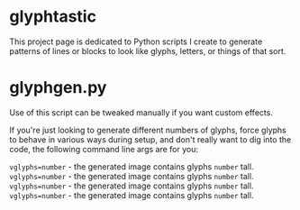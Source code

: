 # glyphtastic

This project page is dedicated to Python scripts I create to generate patterns of lines or blocks to look like glyphs, letters, or things of that sort.


# glyphgen.py

Use of this script can be tweaked manually if you want custom effects. 

If you're just looking to generate different numbers of glyphs, force glyphs to behave in various ways during setup, and don't really want to dig into the code, the following command line args are for you:

`vglyphs=number` - the generated image contains glyphs `number` tall. 
`vglyphs=number` - the generated image contains glyphs `number` tall. 
`vglyphs=number` - the generated image contains glyphs `number` tall. 
`vglyphs=number` - the generated image contains glyphs `number` tall. 


